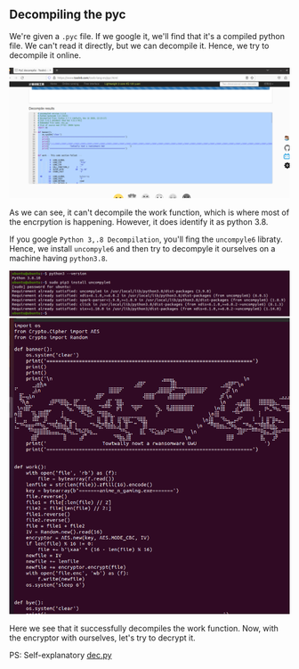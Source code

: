 ## Decompiling the pyc
We're given a `.pyc` file. If we google it, we'll find that it's a compiled python file. We can't read it directly, but we can decompile it.
Hence, we try to decompile it online.

![Decompilation Attempt](images/1.png)

As we can see, it can't decompile the work function, which is where most of the encrpytion is happening. However, it does identify it as python 3.8.

If you google `Python 3,.8 Decompilation`, you'll fing the `uncompyle6` libraty. Hence, we install `uncompyle6` and then try to decompyle it ourselves on a machine having `python3.8`.

![Installing Uncompyle6](images/2.png)
![Decompiled Code](images/3.png)

Here we see that it successfully decompiles the work function. Now, with the encryptor with ourselves, let's try to decrypt it.

PS: Self-explanatory [dec.py](dec.py)
